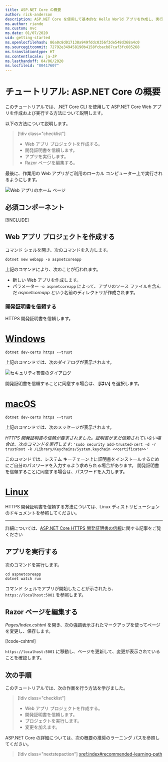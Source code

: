 ```yaml
---
title: ASP.NET Core の概要
author: rick-anderson
description: ASP.NET Core を使用して基本的な Hello World アプリを作成し、実行する簡単なチュートリアルです。
ms.author: riande
ms.custom: mvc
ms.date: 01/07/2020
uid: getting-started
ms.openlocfilehash: 86a0c8d017138a949fddc0356f3de548d368a4c0
ms.sourcegitcommit: 72792e349458190b4158fcbacb87caf3fc605268
ms.translationtype: HT
ms.contentlocale: ja-JP
ms.lasthandoff: 04/06/2020
ms.locfileid: "80417607"
---
```

# <a name="tutorial-get-started-with-aspnet-core"></a>チュートリアル: ASP.NET Core の概要

このチュートリアルでは、.NET Core CLI を使用して ASP.NET Core Web アプリを作成および実行する方法について説明します。

以下の方法について説明します。

> [!div class="checklist"]
> * Web アプリ プロジェクトを作成する。
> * 開発証明書を信頼します。
> * アプリを実行します。
> * Razor ページを編集する。

最後に、作業用の Web アプリがご利用のローカル コンピューター上で実行されるようにします。

![Web アプリのホーム ページ](_static/home-page.png)

## <a name="prerequisites"></a>必須コンポーネント

[!INCLUDE[](~/includes/3.1-SDK.md)]

## <a name="create-a-web-app-project"></a>Web アプリ プロジェクトを作成する

コマンド シェルを開き、次のコマンドを入力します。

```dotnetcli
dotnet new webapp -o aspnetcoreapp
```

上記のコマンドにより、次のことが行われます。

* 新しい Web アプリを作成します。  
* パラメーター `-o aspnetcoreapp` によって、アプリのソース ファイルを含んだ *aspnetcoreapp* という名前のディレクトリが作成されます。

### <a name="trust-the-development-certificate"></a>開発証明書を信頼する

HTTPS 開発証明書を信頼します。

# <a name="windows"></a>[Windows](#tab/windows)

```dotnetcli
dotnet dev-certs https --trust
```

上記のコマンドでは、次のダイアログが表示されます。

![セキュリティ警告のダイアログ](~/getting-started/_static/cert.png)

開発証明書を信頼することに同意する場合は、 **[はい]** を選択します。

# <a name="macos"></a>[macOS](#tab/macos)

```dotnetcli
dotnet dev-certs https --trust
```

上記のコマンドでは、次のメッセージが表示されます。

*HTTPS 開発証明書の信頼が要求されました。証明書がまだ信頼されていない場合は、次のコマンドを実行します:*  `'sudo security add-trusted-cert -d -r trustRoot -k /Library/Keychains/System.keychain <<certificate>>'`

このコマンドでは、システム キーチェーン上に証明書をインストールするためにご自分のパスワードを入力するよう求められる場合があります。 開発証明書を信頼することに同意する場合は、パスワードを入力します。

# <a name="linux"></a>[Linux](#tab/linux)

HTTPS 開発証明書を信頼する方法については、Linux ディストリビューションのドキュメントを参照してください。

---

詳細については、[ASP.NET Core HTTPS 開発証明書の信頼](xref:security/enforcing-ssl#trust-the-aspnet-core-https-development-certificate-on-windows-and-macos)に関する記事をご覧ください

## <a name="run-the-app"></a>アプリを実行する

次のコマンドを実行します。

```dotnetcli
cd aspnetcoreapp
dotnet watch run
```

コマンド シェルでアプリが開始したことが示されたら、`https://localhost:5001` を参照します。

## <a name="edit-a-razor-page"></a>Razor ページを編集する

*Pages/Index.cshtml* を開き、次の強調表示されたマークアップを使ってページを変更し、保存します。

[!code-cshtml[](sample/index.cshtml?highlight=9)]

`https://localhost:5001` に移動し、ページを更新して、変更が表示されていることを確認します。

## <a name="next-steps"></a>次の手順

このチュートリアルでは、次の作業を行う方法を学びました。

> [!div class="checklist"]
> * Web アプリ プロジェクトを作成する。
> * 開発証明書を信頼します。
> * プロジェクトを実行します。
> * 変更を加えます。

ASP.NET Core の詳細については、次の概要の推奨のラーニング パスを参照してください。

> [!div class="nextstepaction"]
> <xref:index#recommended-learning-path>
